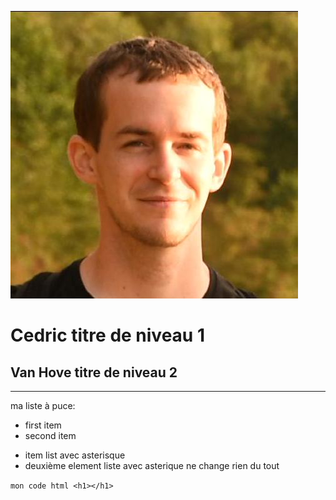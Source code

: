 ![alt texte de l'image cedric](ced.jpeg)
# Cedric  titre de niveau 1
## Van Hove titre de niveau 2
___
ma liste à puce:

- first item
- second item
* item list avec asterisque
* deuxième element liste avec asterique ne change rien du tout

`mon code html <h1></h1>`
